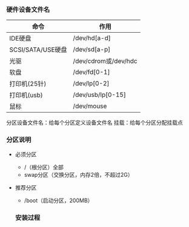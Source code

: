 

### 硬件设备文件名
| 命令 | 作用 |
| --- | --- |
| IDE硬盘 | /dev/hd[a-d] |
| SCSI/SATA/USE硬盘 | /dev/sd[a-p] |
| 光驱 | /dev/cdrom或/dev/hdc |
| 软盘 | /dev/fd[0-1] |
| 打印机(25针) | /dev/lp[0-2] |
| 打印机(usb) | /dev/usb/lp[0-15] |
| 鼠标 | /dev/mouse |
分区设备文件名：给每个分区定义设备文件名
挂载：给每个分区分配挂载点


### 分区说明
- 必须分区
  - /（根分区）全部
  - swap分区（交换分区，内存2倍，不超过2G）
- 推荐分区
  - /boot（启动分区，200MB）


  ### 安装过程
